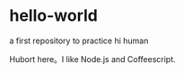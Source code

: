 # hello-world
 a first repository to practice
 hi human 
 
 Hubort here。I like Node.js and Coffeescript.
